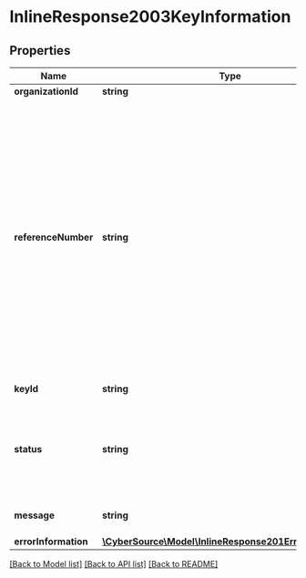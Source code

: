 # InlineResponse2003KeyInformation

## Properties
Name | Type | Description | Notes
------------ | ------------- | ------------- | -------------
**organizationId** | **string** | Merchant Id | [optional] 
**referenceNumber** | **string** | Reference number is a unique identifier provided by the client along with the organization Id. This is an optional field provided solely for the client’s convenience. If client specifies value for this field in the request, it is expected to be available in the response. | [optional] 
**keyId** | **string** | Key Serial Number | [optional] 
**status** | **string** | The status of the key.  Possible values:  - FAILED  - ACTIVE  - INACTIVE  - EXPIRED | [optional] 
**message** | **string** | message in case of failed key | [optional] 
**errorInformation** | [**\CyberSource\Model\InlineResponse201ErrorInformation**](InlineResponse201ErrorInformation.md) |  | [optional] 

[[Back to Model list]](../README.md#documentation-for-models) [[Back to API list]](../README.md#documentation-for-api-endpoints) [[Back to README]](../README.md)


